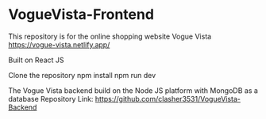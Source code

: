 # VogueVista-Frontend
This repository is for the online shopping website Vogue Vista https://vogue-vista.netlify.app/

Built on React JS

Clone the repository
npm install
npm run dev

The Vogue Vista backend build on the Node JS platform with MongoDB as a database
Repository Link: https://github.com/clasher3531/VogueVista-Backend
